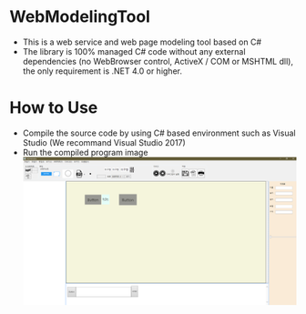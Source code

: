 # WebModelingTool

* This is a web service and web page modeling tool based on C#
* The library is 100% managed C# code without any external dependencies (no WebBrowser control, ActiveX / COM or MSHTML dll), the only requirement is .NET 4.0 or higher.
# How to Use

* Compile the source code by using C# based environment such as Visual Studio (We recommand Visual Studio 2017)
* Run the compiled program image
![Alt text](/web.PNG)

